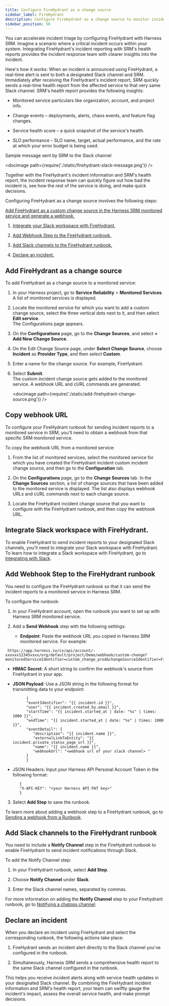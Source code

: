 ```yaml
---
title: Configure FireHydrant as a change source
sidebar_label: FireHydrant
description: Configure FireHydrant as a change source to monitor incidents.
sidebar_position: 50
---
```


You can accelerate incident triage by configuring FireHydrant with Harness SRM. Imagine a scenario where a critical incident occurs within your system. Integrating FireHydrant's incident reporting with SRM's health reports provides the incident response team with clearer insights into the incident.

Here's how it works: When an incident is announced using FireHydrant, a real-time alert is sent to both a designated Slack channel and SRM. Immediately after receiving the FireHydrant's incident report, SRM quickly sends a real-time health report from the affected service to that very same Slack channel. SRM's health report provides the following insights:

- Monitored service particulars like organization, account, and project info.

- Change events – deployments, alerts, chaos events, and feature flag changes.

- Service health score – a quick snapshot of the service's health.

- SLO performance – SLO name, target, actual performance, and the rate at which your error budget is being used.


Sample message sent by SRM to the Slack channel

<docimage path={require('./static/firehydrant-slack-message.png')} />

Together with the FireHydrant's incident information and SRM's health report, the incident response team can quickly figure out how bad the incident is, see how the rest of the service is doing, and make quick decisions.

Configuring FireHydrant as a change source involves the following steps:

[Add FireHydrant as a custom change source in the Harness SRM monitored service and generate a webhook.](#add-firehydrant-as-a-change-source)

1. [Integrate your Slack workspace with FireHydrant.](#integrate-slack-workspace-with-firehydrant)
   
2. [Add Webhook Step to the FireHydrant runbook.](#add-webhook-step-to-the-firehydrant-runbook)
   
3. [Add Slack channels to the FireHydrant runbook.](#add-slack-channels-to-the-firehydrant-runbook)
   
4. [Declare an incident.](#declare-an-incident)


## Add FireHydrant as a change source

To add FireHydrant as a change source to a monitored service:

1. In your Harness project, go to **Service Reliability** > **Monitored Services**.  
   A list of monitored services is displayed.

2. Locate the monitored service for which you want to add a custom change source, select the three vertical dots next to it, and then select **Edit service**.  
   The Configurations page appears.

3. On the **Configurations** page, go to the **Change Sources**, and select **+ Add New Change Source**. 

4. On the Edit Change Source page, under **Select Change Source**, choose **Incident** as **Provider Type**, and then select **Custom**.

5. Enter a name for the change source. For example, FireHydrant.

6.  Select **Submit**.  
    The custom incident change source gets added to the monitored service. A webhook URL and cURL commands are generated.

    <docimage path={require('./static/add-firehydrant-change-source.png')} />


## Copy webhook URL

To configure your FireHydrant runbook for sending incident reports to a monitored service in SRM, you'll need to obtain a webhook from that specific SRM monitored service.

To copy the webhook URL from a monitored service:

1. From the list of monitored services, select the monitored service for which you have created the FireHydrant incident custom incident change source, and then go to the **Configuration** tab.  

2. On the **Configurations** page, go to the **Change Sources** tab. In the **Change Sources** section, a list of change sources that have been added to the monitored service is displayed. The list also displays webhook URLs and cURL commands next to each change source.

3. Locate the FireHydrant incident change source that you want to configure with the FireHydrant runbook, and then copy the webhook URL.


## Integrate Slack workspace with FireHydrant.

To enable FireHydrant to send incident reports to your designated Slack channels, you'll need to integrate your Slack workspace with FireHydrant. To learn how to integrate a Slack workspace with FireHydrant, go to [Integrating with Slack]( https://firehydrant.com/docs/integration-guides/integrating-with-slack/).


## Add Webhook Step to the FireHydrant runbook

You need to configure the FireHydrant runbook so that it can send the incident reports to a monitored service in Harness SRM.

To configure the runbook:

1. In your FireHydrant account, open the runbook you want to set up with Harness SRM monitored service.
   
2. Add a **Send Webhook** step with the following settings:
   
   - **Endpoint**: Paste the webhook URL you copied in Harness SRM monitored service. For example:
  
```
 https://app.harness.io/cv/api/account/-xxxxxx12345xxxx/org/default/project/Demo/webhook/custom-change?monitoredServiceIdentifier=custom_change_prod&changeSourceIdentifier=Fire_Hydrant
```

   
   - **HMAC Secret**: A short string to confirm the webhook's source from FireHydrant in your app.
   
   - **JSON Payload**: Use a JSON string in the following format for transmitting data to your endpoint:
  

      ```
            {
            "eventIdentifier": "{{ incident.id }}",
            "user": "{{ incident.created_by.email }}",
            "startTime": "{{ incident.started_at | date: "%s" | times: 1000 }}",
            "endTime": "{{ incident.started_at | date: "%s" | times: 1000 }}",
            "eventDetail": {
               "description": "{{ incident.name }}",
               "externalLinkToEntity": "{{ incident.private_status_page_url }}",
               "name": "{{ incident.name }}",
               "webhookUrl": "<webhook url of your slack channel> "
            }
            }
      ```
  
   - JSON Headers: Input your Harness API Personal Account Token in the following format:
  

      ```
         {
         "X-API-KEY": "<your Harness API PAT key>"
         }
      ```

  
3. Select **Add Step** to save the runbook.

To learn more about adding a webhook step to a FireHydrant runbook, go to [Sending a webhook from a Runbook]( https://firehydrant.com/docs/configuring-firehydrant/sending-a-webhook-from-a-runbook/).


## Add Slack channels to the FireHydrant runbook

You need to include a **Notify Channel** step in the FireHydrant runbook to enable FireHydrant to send incident notifications through Slack.

To add the Notify Channel step:

1. In your FireHydrant runbook, select **Add Step**.

2. Choose **Notify Channel** under **Slack**.

3. Enter the Slack channel names, separated by commas.

For more information on adding the **Notify Channel** step to your Firehydrant runbook, go to [Notifying a chatops channel]( https://firehydrant.com/docs/configuring-firehydrant/notifying-a-chatops-channel/).


## Declare an incident

When you declare an incident using FireHydrant and select the corresponding runbook, the following actions take place:

1. FireHydrant sends an incident alert directly to the Slack channel you've configured in the runbook.
   
2. Simultaneously, Harness SRM sends a comprehensive health report to the same Slack channel configured in the runbook.

This helps you receive incident alerts along with service health updates in your designated Slack channel.
By combining the FireHydrant incident information and SRM's health report, your team can swiftly gauge the incident's impact, assess the overall service health, and make prompt decisions.
